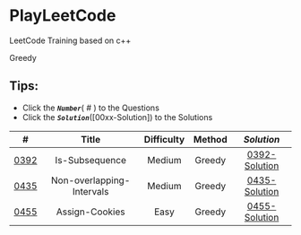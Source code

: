 # PlayLeetCode
LeetCode Training based on c++

Greedy

## Tips: 
* Click the ***`Number`***( # ) to the Questions
* Click the ***`Solution`***([00xx-Solution]) to the Solutions

| # |  Title  |  Difficulty  |  Method  | _Solution_
|:-:|:-:|:-:|:-:|:-:|
|[0392] | Is-Subsequence                                                | Medium    | Greedy        |[0392-Solution]|
|[0435] | Non-overlapping-Intervals                                     | Medium    | Greedy        |[0435-Solution]|
|[0455] | Assign-Cookies                                                | Easy      | Greedy        |[0455-Solution]|


[0392]: https://leetcode.com/problems/is-subsequence/
[0435]: https://leetcode.com/problems/non-overlapping-intervals/
[0455]: https://leetcode.com/problems/assign-cookies/

[0392-Solution]: https://github.com/FeiZhao0531/PlayLeetCode/blob/master/GreedyAlgorithm/392-Is-Subsequence/main.cpp
[0435-Solution]: https://github.com/FeiZhao0531/PlayLeetCode/blob/master/GreedyAlgorithm/435-Non-overlapping-Intervals/main.cpp
[0455-Solution]: https://github.com/FeiZhao0531/PlayLeetCode/blob/master/GreedyAlgorithm/455-Assign-Cookies/main.cpp